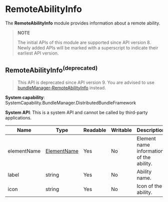 # RemoteAbilityInfo

The **RemoteAbilityInfo** module provides information about a remote ability.

> **NOTE**
>
> The initial APIs of this module are supported since API version 8. Newly added APIs will be marked with a superscript to indicate their earliest API version.

## RemoteAbilityInfo<sup>(deprecated)<sup>

> This API is deprecated since API version 9. You are advised to use [bundleManager-RemoteAbilityInfo](js-apis-bundleManager-remoteAbilityInfo.md) instead.

**System capability**: SystemCapability.BundleManager.DistributedBundleFramework

**System API**: This is a system API and cannot be called by third-party applications.

| Name       | Type                                        | Readable| Writable| Description                   |
| ----------- | -------------------------------------------- | ---- | ---- | ----------------------- |
| elementName | [ElementName](js-apis-bundle-ElementName.md) | Yes  | No  | Element name information of the ability.      |
| label       | string                                       | Yes  | No  | Ability name.  |
| icon        | string                                       | Yes  | No  | Icon of the ability.|

